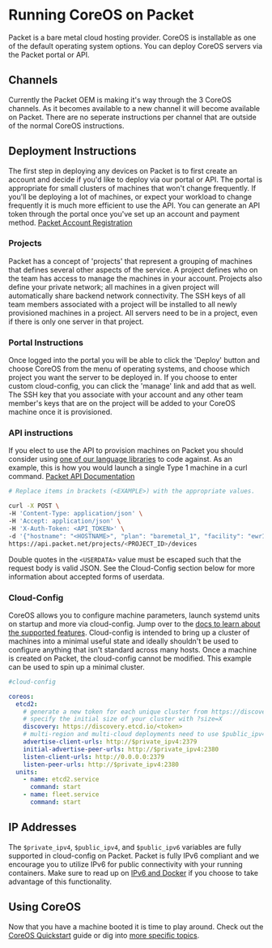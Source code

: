 # Running CoreOS on Packet 

Packet is a bare metal cloud hosting provider. CoreOS is installable as one of the default operating system options. You can deploy CoreOS servers via the Packet portal or API. 

## Channels
Currently the Packet OEM is making it's way through the 3 CoreOS channels. As it becomes available to a new channel it will become available on Packet. There are no seperate instructions per channel that are outside of the normal CoreOS instructions. 

## Deployment Instructions
The first step in deploying any devices on Packet is to first create an account and decide if you'd like to deploy via our portal or API. The portal is appropriate for small clusters of machines that won't change frequently. If you'll be deploying a lot of machines, or expect your workload to change frequently it is much more efficient to use the API. You can generate an API token through the portal once you've set up an account and payment method. [Packet Account Registration](https://app.packet.net/#/registration)

### Projects
Packet has a concept of 'projects' that represent a grouping of machines that defines several other aspects of the service. A project defines who on the team has access to manage the machines in your account. Projects also define your private network; all machines in a given project will automatically share backend network connectivity. The SSH keys of all team members associated with a project will be installed to all newly provisioned machines in a project. All servers need to be in a project, even if there is only one server in that project.

### Portal Instructions
Once logged into the portal you will be able to click the 'Deploy' button and choose CoreOS from the menu of operating systems, and choose which project you want the server to be deployed in. If you choose to enter custom cloud-config, you can click the 'manage' link and add that as well. The SSH key that you associate with your account and any other team member's keys that are on the project will be added to your CoreOS machine once it is provisioned.

### API instructions
If you elect to use the API to provision machines on Packet you should consider using [one of our language libraries](https://www.packet.net/dev/) to code against. As an example, this is how you would launch a single Type 1 machine in a curl command. [Packet API Documentation](https://www.packet.net/dev/api/)

```bash
# Replace items in brackets (<EXAMPLE>) with the appropriate values.

curl -X POST \
-H 'Content-Type: application/json' \
-H 'Accept: application/json' \
-H 'X-Auth-Token: <API_TOKEN>' \
-d '{"hostname": "<HOSTNAME>", "plan": "baremetal_1", "facility": "ewr1", "operating_system": "coreos_alpha", "userdata": "<USERDATA>"}' \
https://api.packet.net/projects/<PROJECT_ID>/devices
```

Double quotes in the `<USERDATA>` value must be escaped such that the request body is valid JSON. See the Cloud-Config section below for more information about accepted forms of userdata.

### Cloud-Config

CoreOS allows you to configure machine parameters, launch systemd units on startup and more via cloud-config. Jump over to the [docs to learn about the supported features]({{site.baseurl}}/docs/cluster-management/setup/cloudinit-cloud-config). Cloud-config is intended to bring up a cluster of machines into a minimal useful state and ideally shouldn't be used to configure anything that isn't standard across many hosts. Once a machine is created on Packet, the cloud-config cannot be modified. This example can be used to spin up a minimal cluster.

```yaml
#cloud-config

coreos:
  etcd2:
    # generate a new token for each unique cluster from https://discovery.etcd.io/new?size=3
    # specify the initial size of your cluster with ?size=X
    discovery: https://discovery.etcd.io/<token>
    # multi-region and multi-cloud deployments need to use $public_ipv4
    advertise-client-urls: http://$private_ipv4:2379
    initial-advertise-peer-urls: http://$private_ipv4:2380
    listen-client-urls: http://0.0.0.0:2379
    listen-peer-urls: http://$private_ipv4:2380
  units:
    - name: etcd2.service
      command: start
    - name: fleet.service
      command: start
```

## IP Addresses

The `$private_ipv4`, `$public_ipv4`, and `$public_ipv6` variables are fully supported in cloud-config on Packet. Packet is fully IPv6 compliant and we encourage you to utilize IPv6 for public connectivity with your running containers. Make sure to read up on [IPv6 and Docker](https://docs.docker.com/articles/networking/#ipv6) if you choose to take advantage of this functionality.

## Using CoreOS

Now that you have a machine booted it is time to play around.
Check out the [CoreOS Quickstart]({{site.baseurl}}/docs/quickstart) guide or dig into [more specific topics]({{site.baseurl}}/docs).
